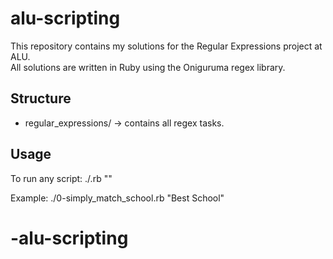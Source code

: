# alu-scripting

This repository contains my solutions for the Regular Expressions project at ALU.  
All solutions are written in Ruby using the Oniguruma regex library.

## Structure
- regular_expressions/ → contains all regex tasks.

## Usage
To run any script:
./<filename>.rb "<string>"

Example:
./0-simply_match_school.rb "Best School"
# -alu-scripting
